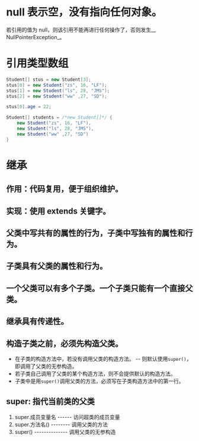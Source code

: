 # null 表示空，没有指向任何对象。
若引用的值为 null，则该引用不能再进行任何操作了，否则发生__ NullPointerException_。



# 引用类型数组


```java
Student[] stus = new Student[3];
stus[0] = new Student("zs", 16, "LF");
stus[1] = new Student("ls", 28, "JMS");
stus[2] = new Student("ww" ,27, "SD");

stus[0].age = 22;
```

```java
Student[] students = /*new Student[]*/ {
    new Student("zs", 16, "LF"),
    new Student("ls", 28, "JMS"),
    new Student("ww" ,27, "SD")
}
```

# 继承

## 作用：代码复用，便于组织维护。
## 实现：使用 extends 关键字。
## 父类中写共有的属性的行为，子类中写独有的属性和行为。
## 子类具有父类的属性和行为。
## 一个父类可以有多个子类。一个子类只能有一个直接父类。
## 继承具有传递性。
## 构造子类之前，必须先构造父类。
- 在子类的构造方法中，若没有调用父类的构造方法。 -- 则默认使用`super()`，即调用了父类的无参构造。
- 若子类自己调用了父类的某个构造方法，则不会提供默认的构造方法。
- 子类中是用`super()`调用父类的方法，必须写在子类构造方法中的第一行。

## super: 指代当前类的父类
1. super.成员变量名 ------ 访问超类的成员变量
2. super.方法名() -------- 调用父类的方法
3. super() -------------- 调用父类的无参构造






